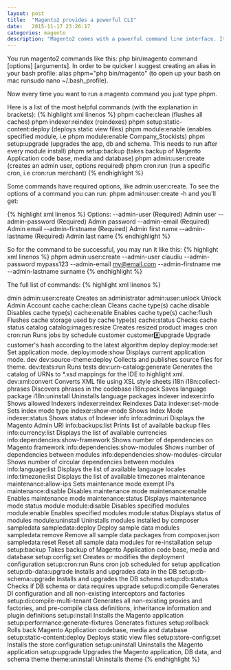 ```yaml
---
layout: post
title:  "Magento2 provides a powerful CLI"
date:   2015-11-17 23:26:17
categories: magento
description: "Magento2 comes with a powerful command line interface. It is possible to do a lot a lot of tasks like reindex, clean cache, generate code, create database backups just by typing in your terminal"
---
```

You run magento2 commands like this: <span class="code">php bin/magento command [options] [arguments]</span>. In order to be quicker I suggest creating an alias in your bash profile: <span class="code">alias phpm="php bin/magento"</span> (to open up your bash on mac run<span class="code">sudo nano ~/.bash_profile</span>). 

Now every time you want to run a magento command you just type <span class="code">phpm</span>.

Here is a list of the most helpful commands (with the explanation in brackets):
{% highlight xml linenos %}
phpm cache:clean (flushes all caches)
phpm indexer:reindex (reindexes)
phpm setup:static-content:deploy (deploys static view files)
phpm module:enable (enables specified module, i.e phpm module:enable Company_Stockists)
phpm setup:upgrade (upgrades the app, db and schema. This needs to run after every module install)
phpm setup:backup (takes backup of Magento Application code base, media and database)
phpm admin:user:create (creates an admin user, options required)
phpm cron:run (run a specific cron, i.e cron:run merchant)
{% endhighlight %}

Some commands have required options, like <span class="code">admin:user:create</span>. To see the options of a command you can run: <span class="code">phpm admin:user:create -h</span> and you'll get:

{% highlight xml linenos %}
Options:
 --admin-user           (Required) Admin user
 --admin-password       (Required) Admin password
 --admin-email          (Required) Admin email
 --admin-firstname      (Required) Admin first name
 --admin-lastname       (Required) Admin last name
{% endhighlight %}

So for the command to be successful, you may run it like this:
{% highlight xml linenos %}
phpm admin:user:create --admin-user claudiu --admin-password mypass123 --admin-email my@email.com --admin-firstname me --admin-lastname surname
{% endhighlight %}

The full list of commands:
{% highlight xml linenos %}
<?xml version="1.0"?>
dmin
 admin:user:create                         Creates an administrator
 admin:user:unlock                         Unlock Admin Account
cache
 cache:clean                               Cleans cache type(s)
 cache:disable                             Disables cache type(s)
 cache:enable                              Enables cache type(s)
 cache:flush                               Flushes cache storage used by cache type(s)
 cache:status                              Checks cache status
catalog
 catalog:images:resize                     Creates resized product images
cron
 cron:run                                  Runs jobs by schedule
customer
 customer:hash:upgrade                     Upgrade customer's hash according to the latest algorithm
deploy
 deploy:mode:set                           Set application mode.
 deploy:mode:show                          Displays current application mode.
dev
 dev:source-theme:deploy                   Collects and publishes source files for theme.
 dev:tests:run                             Runs tests
 dev:urn-catalog:generate                  Generates the catalog of URNs to *.xsd mappings for the IDE to highlight xml.
 dev:xml:convert                           Converts XML file using XSL style sheets
i18n
 i18n:collect-phrases                      Discovers phrases in the codebase
 i18n:pack                                 Saves language package
 i18n:uninstall                            Uninstalls language packages
indexer
 indexer:info                              Shows allowed Indexers
 indexer:reindex                           Reindexes Data
 indexer:set-mode                          Sets index mode type
 indexer:show-mode                         Shows Index Mode
 indexer:status                            Shows status of Indexer
info
 info:adminuri                             Displays the Magento Admin URI
 info:backups:list                         Prints list of available backup files
 info:currency:list                        Displays the list of available currencies
 info:dependencies:show-framework          Shows number of dependencies on Magento framework
 info:dependencies:show-modules            Shows number of dependencies between modules
 info:dependencies:show-modules-circular   Shows number of circular dependencies between modules
 info:language:list                        Displays the list of available language locales
 info:timezone:list                        Displays the list of available timezones
maintenance
 maintenance:allow-ips                     Sets maintenance mode exempt IPs
 maintenance:disable                       Disables maintenance mode
 maintenance:enable                        Enables maintenance mode
 maintenance:status                        Displays maintenance mode status
module
 module:disable                            Disables specified modules
 module:enable                             Enables specified modules
 module:status                             Displays status of modules
 module:uninstall                          Uninstalls modules installed by composer
sampledata
 sampledata:deploy                         Deploy sample data modules
 sampledata:remove                         Remove all sample data packages from composer.json
 sampledata:reset                          Reset all sample data modules for re-installation
setup
 setup:backup                              Takes backup of Magento Application code base, media and database
 setup:config:set                          Creates or modifies the deployment configuration
 setup:cron:run                            Runs cron job scheduled for setup application
 setup:db-data:upgrade                     Installs and upgrades data in the DB
 setup:db-schema:upgrade                   Installs and upgrades the DB schema
 setup:db:status                           Checks if DB schema or data requires upgrade
 setup:di:compile                          Generates DI configuration and all non-existing interceptors and factories
 setup:di:compile-multi-tenant             Generates all non-existing proxies and factories, and pre-compile class definitions, inheritance information and plugin definitions
 setup:install                             Installs the Magento application
 setup:performance:generate-fixtures       Generates fixtures
 setup:rollback                            Rolls back Magento Application codebase, media and database
 setup:static-content:deploy               Deploys static view files
 setup:store-config:set                    Installs the store configuration
 setup:uninstall                           Uninstalls the Magento application
 setup:upgrade                             Upgrades the Magento application, DB data, and schema
theme
 theme:uninstall                           Uninstalls theme
{% endhighlight %}
